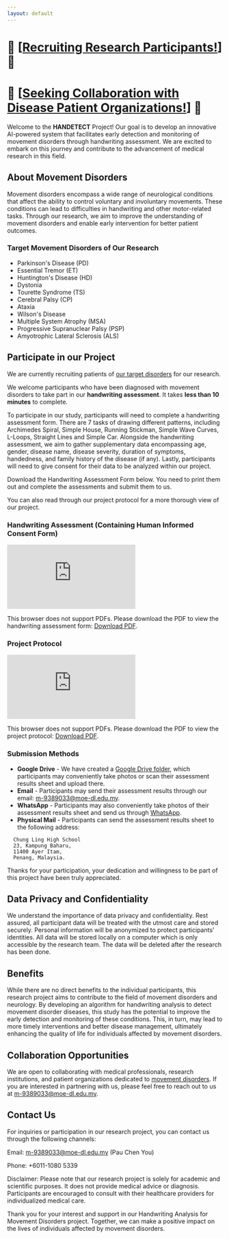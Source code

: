 ```yaml
---
layout: default
---
```


<link rel="shortcut icon" type="image/x-icon" href="favicon.ico?">

# 📢 [[Recruiting Research Participants!](https://handetect.github.io/#participate-in-our-project)] 📢
# 📢 [[Seeking Collaboration with Disease Patient Organizations!](https://handetect.github.io/#collaboration-opportunities)] 📢

Welcome to the **HANDETECT** Project! Our goal is to develop an innovative AI-powered system that facilitates early detection and monitoring of movement disorders through handwriting assessment. We are excited to embark on this journey and contribute to the advancement of medical research in this field.

## About Movement Disorders
Movement disorders encompass a wide range of neurological conditions that affect the ability to control voluntary and involuntary movements. These conditions can lead to difficulties in handwriting and other motor-related tasks. Through our research, we aim to improve the understanding of movement disorders and enable early intervention for better patient outcomes.

### Target Movement Disorders of Our Research
- Parkinson's Disease (PD)
- Essential Tremor (ET)
- Huntington's Disease (HD)
- Dystonia
- Tourette Syndrome (TS)
- Cerebral Palsy (CP)
- Ataxia
- Wilson's Disease
- Multiple System Atrophy (MSA)
- Progressive Supranuclear Palsy (PSP)
- Amyotrophic Lateral Sclerosis (ALS)


## Participate in our Project
We are currently recruiting patients of [our target disorders](https://handetect.github.io/#target-movement-disorders-of-our-research) for our research.

We welcome participants who have been diagnosed with movement disorders to take part in our **handwriting assessment**. It takes **less than 10 minutes** to complete.

To participate in our study, participants will need to complete a handwriting assessment form. There are 7 tasks of drawing different patterns, including Archimedes Spiral, Simple House, Running Stickman, Simple Wave Curves, L-Loops, Straight Lines and Simple Car. Alongside the handwriting assessment, we aim to gather supplementary data encompassing age, gender, disease name, disease severity, duration of symptoms, handedness, and family history of the disease (if any). Lastly, participants will need to give consent for their data to be analyzed within our project.

Download the Handwriting Assessment Form below. You need to print them out and complete the assessments and submit them to us.

You can also read through our project protocol for a more thorough view of our project.

### Handwriting Assessment (Containing Human Informed Consent Form)
<object data="https://handetect.github.io/Handwriting%20Assessment.pdf" type="application/pdf" width="700px" height="700px">
    <embed src="https://handetect.github.io/Handwriting%20Assessment.pdf">
        <p>This browser does not support PDFs. Please download the PDF to view the handwriting assessment form: <a href="https://handetect.github.io/Handwriting%20Assessment.pdf">Download PDF</a>.</p>
    </embed>
</object>


### Project Protocol
<object data="https://handetect.github.io/Project%20Protocol.pdf" type="application/pdf" width="700px" height="700px">
    <embed src="https://handetect.github.io/Project%20Protocol.pdf">
        <p>This browser does not support PDFs. Please download the PDF to view the project protocol: <a href="https://handetect.github.io/Project%20Protocol.pdf">Download PDF</a>.</p>
    </embed>
</object>


### Submission Methods
- **Google Drive** - We have created a [Google Drive folder](https://drive.google.com/drive/folders/1Cp5E0S7IIdw1-g_QHG-_dboe4Bo9RvrM?usp=sharing), which participants may conveniently take photos or scan their assessment results sheet and upload there.
- **Email** - Participants may send their assessment results through our email: <m-9389033@moe-dl.edu.my>.
- **WhatsApp** - Participants may also conveniently take photos of their assessment results sheet and send us through [WhatsApp](https://api.whatsapp.com/send?phone=601110805339).
- **Physical Mail** - Participants can send the assessment results sheet to the following address:
```
  Chung Ling High School
  23, Kampung Baharu,
  11400 Ayer Itam,
  Penang, Malaysia.
```

Thanks for your participation, your dedication and willingness to be part of this project have been truly appreciated.

## Data Privacy and Confidentiality
We understand the importance of data privacy and confidentiality. Rest assured, all participant data will be treated with the utmost care and stored securely. Personal information will be anonymized to protect participants' identities. All data will be stored locally on a computer which is only accessible by the research team. The data will be deleted after the research has been done.

## Benefits 
While there are no direct benefits to the individual participants, this research project aims to contribute to the field of movement disorders and neurology. By developing an algorithm for handwriting analysis to detect movement disorder diseases, this study has the potential to improve the early detection and monitoring of these conditions. This, in turn, may lead to more timely interventions and better disease management, ultimately enhancing the quality of life for individuals affected by movement disorders.

## Collaboration Opportunities
We are open to collaborating with medical professionals, research institutions, and patient organizations dedicated to [movement disorders](https://handetect.github.io/#target-movement-disorders-of-our-research). If you are interested in partnering with us, please feel free to reach out to us at <m-9389033@moe-dl.edu.my>.

## Contact Us
For inquiries or participation in our research project, you can contact us through the following channels:

Email: <m-9389033@moe-dl.edu.my> (Pau Chen You)

Phone: +6011-1080 5339

Disclaimer:
Please note that our research project is solely for academic and scientific purposes. It does not provide medical advice or diagnosis. Participants are encouraged to consult with their healthcare providers for individualized medical care.

Thank you for your interest and support in our Handwriting Analysis for Movement Disorders project. Together, we can make a positive impact on the lives of individuals affected by movement disorders.





